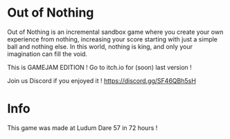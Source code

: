 # Out of Nothing
Out of Nothing is an incremental sandbox game where you create your own experience from nothing, increasing your score starting with just a simple ball and nothing else. In this world, nothing is king, and only your imagination can fill the void.

This is GAMEJAM EDITION !
Go to itch.io for (soon) last version !

Join us Discord if you enjoyed it !
https://discord.gg/SF46QBh5sH

# Info
This game was made at Ludum Dare 57 in 72 hours !
